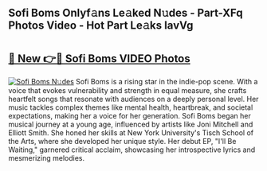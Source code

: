 ## Sofi Boms Onlyf𝚊ns Le𝚊ked N𝚞des - Part-XFq Photos Video - Hot Part Le𝚊ks IavVg

# <h2><a href="http://ac40938.deff.icu/?id=Sofi+Boms">🔗 New 👉🔴 Sofi Boms VIDEO Photos</a></h2>

[![Sofi Boms N𝚞des](https://i.imgur.com/rIISA9y.gif)](http://ac40938.deff.icu/?id=Sofi+Boms)
Sofi Boms is a rising star in the indie-pop scene. With a voice that evokes vulnerability and strength in equal measure, she crafts heartfelt songs that resonate with audiences on a deeply personal level. Her music tackles complex themes like mental health, heartbreak, and societal expectations, making her a voice for her generation. Sofi Boms began her musical journey at a young age, influenced by artists like Joni Mitchell and Elliott Smith. She honed her skills at New York University's Tisch School of the Arts, where she developed her unique style. Her debut EP, "I'll Be Waiting," garnered critical acclaim, showcasing her introspective lyrics and mesmerizing melodies.
